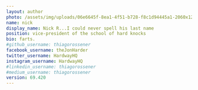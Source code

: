 ```yaml
---
layout: author
photo: /assets/img/uploads/06e6645f-8ea1-4f51-b728-f8c1d94445a1-2060x1236.jpeg
name: nick
display_name: Nick R...I could never spell his last name
position: vice-president of the school of hard knocks
bio: farts.
#github_username: thiagorossener
facebook_username: theJonHarder
twitter_username: HardwayHQ
instagram_username: HardwayHQ
#linkedin_username: thiagorossener
#medium_username: thiagorossener
version: 69.420
---
```


